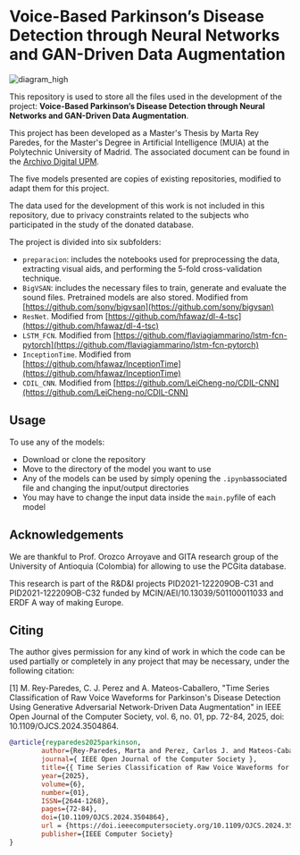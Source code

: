 # Voice-Based Parkinson’s Disease Detection through Neural Networks and GAN-Driven Data Augmentation 

![diagram_high](https://github.com/user-attachments/assets/ce1d830c-6484-43aa-8259-865db25c9ede)


This repository is used to store all the files used in the development of the project: **Voice-Based Parkinson’s Disease Detection through Neural Networks and GAN-Driven Data Augmentation**.

This project has been developed as a Master's Thesis by Marta Rey Paredes, for the Master's Degree in Artificial Intelligence (MUIA) at the Polytechnic University of Madrid. The associated document can be found in the [Archivo Digital UPM](https://oa.upm.es/83833/). 

The five models presented are copies of existing repositories, modified to adapt them for this project.

The data used for the development of this work is not included in this repository, due to privacy constraints related to the subjects who participated in the study of the donated database. 

The project is divided into six subfolders:

* ```preparacion```: includes the notebooks used for preprocessing the data, extracting visual aids, and performing the 5-fold cross-validation technique.
* ```BigVSAN```: includes the necessary files to train, generate and evaluate the sound files. Pretrained models are also stored. Modified from [https://github.com/sony/bigvsan](https://github.com/sony/bigvsan)
* ```ResNet```. Modified from [https://github.com/hfawaz/dl-4-tsc](https://github.com/hfawaz/dl-4-tsc)
* ```LSTM_FCN```. Modified from [https://github.com/flaviagiammarino/lstm-fcn-pytorch](https://github.com/flaviagiammarino/lstm-fcn-pytorch)
* ```InceptionTime```. Modified from [https://github.com/hfawaz/InceptionTime](https://github.com/hfawaz/InceptionTime)
* ```CDIL_CNN```. Modified from [https://github.com/LeiCheng-no/CDIL-CNN](https://github.com/LeiCheng-no/CDIL-CNN)

## Usage
To use any of the models:

* Download or clone the repository
* Move to the directory of the model you want to use
* Any of the models can be used by simply opening the ```.ipynb```associated file and changing the input/output directories
* You may have to change the input data inside the ```main.py```file of each model


## Acknowledgements
We are thankful to Prof. Orozco Arroyave and GITA research group of the University of Antioquia (Colombia) for allowing to use the PCGita database.

This research is part of the R\&D\&I projects PID2021-122209OB-C31 and PID2021-122209OB-C32 funded by MCIN/AEI/10.13039/501100011033 and ERDF A way of making Europe.

## Citing
The author gives permission for any kind of work in which the code can be used partially or completely in any project that may be necessary, under the following citation:

[1] M. Rey-Paredes, C. J. Perez and A. Mateos-Caballero, "Time Series Classification of Raw Voice Waveforms for Parkinson's Disease Detection Using Generative Adversarial Network-Driven Data Augmentation" in IEEE Open Journal of the Computer Society, vol. 6, no. 01, pp. 72-84, 2025, doi: 10.1109/OJCS.2024.3504864.


```bibtex
@article{reyparedes2025parkinson,
        author={Rey-Paredes, Marta and Perez, Carlos J. and Mateos-Caballero, Alfonso},
        journal={ IEEE Open Journal of the Computer Society },
        title={{ Time Series Classification of Raw Voice Waveforms for Parkinson's Disease Detection Using Generative Adversarial Network-Driven Data Augmentation }},
        year={2025},
        volume={6},
        number={01},
        ISSN={2644-1268},
        pages={72-84},
        doi={10.1109/OJCS.2024.3504864},
        url = {https://doi.ieeecomputersociety.org/10.1109/OJCS.2024.3504864},
        publisher={IEEE Computer Society}
}

```

